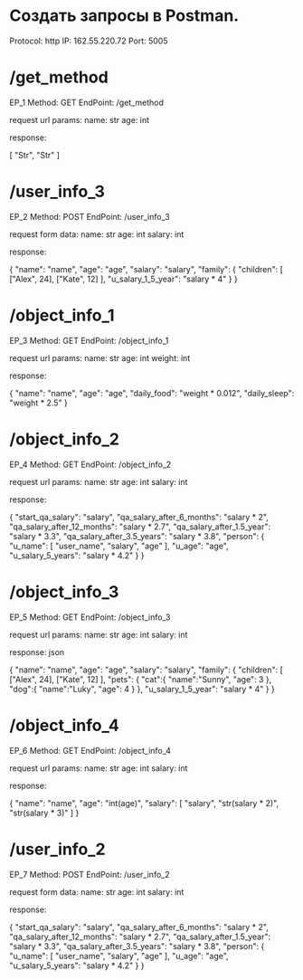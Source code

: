 # Создать запросы в Postman.

Protocol: http IP: 162.55.220.72 Port: 5005

# /get_method

EP_1 Method: GET EndPoint: /get_method

request url params: name: str age: int

response:

[
    "Str",
    "Str"
]

# /user_info_3

EP_2 Method: POST EndPoint: /user_info_3

request form data: name: str age: int salary: int

response:

{
	"name": "name",
	"age": "age",
	"salary": "salary",
	"family": {
		"children": [
			["Alex", 24], 
			["Kate", 12]
        ],
		"u_salary_1_5_year": "salary * 4"
	}
}

# /object_info_1

EP_3 Method: GET EndPoint: /object_info_1

request url params: name: str age: int weight: int

response:

{
	"name": "name",
	"age": "age",
	"daily_food": "weight * 0.012",
	"daily_sleep": "weight * 2.5"
}

# /object_info_2

EP_4 Method: GET EndPoint: /object_info_2

request url params: name: str age: int salary: int

response:

{
	"start_qa_salary": "salary",
	"qa_salary_after_6_months": "salary * 2",
	"qa_salary_after_12_months": "salary * 2.7",
	"qa_salary_after_1.5_year": "salary * 3.3",
	"qa_salary_after_3.5_years": "salary * 3.8",
	"person": {
		"u_name": [
			"user_name", 
			"salary", 
			"age"
			],
		"u_age": "age",
		"u_salary_5_years": "salary * 4.2"
	}
}

# /object_info_3

EP_5 Method: GET EndPoint: /object_info_3

request url params: name: str age: int salary: int

response: json

{
	"name": "name",
	"age": "age",
	"salary": "salary",
	"family": {
		"children": [
			["Alex", 24], 
			["Kate", 12]
			],
		"pets": {
			"cat":{
				"name":"Sunny",
				"age": 3
				},
			"dog":{
				"name":"Luky",
				"age": 4
				}
			},
		"u_salary_1_5_year": "salary * 4"
	}
}

# /object_info_4

EP_6 Method: GET EndPoint: /object_info_4

request url params: name: str age: int salary: int

response:

{
	"name": "name",
	"age": "int(age)",
	"salary": [
		"salary", 
		"str(salary * 2)", 
		"str(salary * 3)"
	]
}

# /user_info_2

EP_7 Method: POST EndPoint: /user_info_2

request form data: name: str age: int salary: int

response:

{
	"start_qa_salary": "salary",
	"qa_salary_after_6_months": "salary * 2",
	"qa_salary_after_12_months": "salary * 2.7",
	"qa_salary_after_1.5_year": "salary * 3.3",
	"qa_salary_after_3.5_years": "salary * 3.8",
	"person": {
		"u_name": [
			"user_name", 
			"salary", 
			"age"
			],
	"u_age": "age",
	"u_salary_5_years": "salary * 4.2"
	}
}
